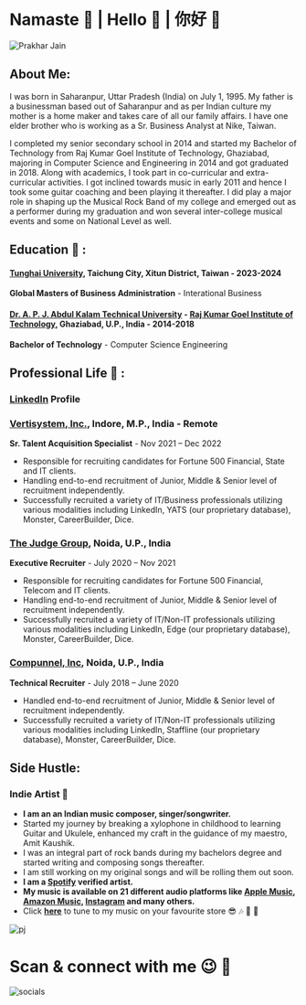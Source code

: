 
# Namaste :pray: | Hello :wave: | 你好 :wave:

![Prakhar Jain](https://scontent-tpe1-1.xx.fbcdn.net/v/t39.30808-6/305761559_5612301095493525_5654274801915604648_n.jpg?_nc_cat=109&ccb=1-7&_nc_sid=09cbfe&_nc_ohc=hMfdMAwd6PwAX8spv7-&_nc_ht=scontent-tpe1-1.xx&oh=00_AfBBSVzijzDvMSDHXjibfp95Nb146U-zzj4xrwekHhKakQ&oe=6404441D)
## About Me:
I was born in Saharanpur, Uttar Pradesh (India) on July 1, 1995. My father is a businessman based 
out of Saharanpur and as per Indian culture my mother is a home maker and takes care of all our family affairs. I 
have one elder brother who is working as a Sr. Business Analyst at Nike, Taiwan. 

I completed my senior secondary school in 2014 and started my Bachelor of Technology from Raj Kumar Goel 
Institute of Technology, Ghaziabad, majoring in Computer Science and Engineering in 2014 and got graduated in 
2018. 
Along with academics, I took part in co-curricular and extra-curricular activities. I got inclined towards music in 
early 2011 and hence I took some guitar coaching and been playing it thereafter. I did play a major role in shaping up 
the Musical Rock Band of my college and emerged out as a performer during my graduation and won several inter-college musical events and some on National Level as well.

## Education :open_book: :
#### [Tunghai University](https://eng.thu.edu.tw/), Taichung City, Xitun District, Taiwan - 2023-2024
**Global Masters of Business Administration** - Interational Business

#### [Dr. A. P. J. Abdul Kalam Technical University](https://aktu.ac.in/) - [Raj Kumar Goel Institute of Technology](https://www.rkgit.edu.in/), Ghaziabad, U.P., India - 2014-2018
**Bachelor of Technology** - Computer Science Engineering


## Professional Life :briefcase: :

### [LinkedIn](https://www.linkedin.com/in/prakharpj/) Profile

### [Vertisystem, Inc.](https://vertisystem.com/), Indore, M.P., India - Remote
**Sr. Talent Acquisition Specialist** - Nov 2021 – Dec 2022
- Responsible for recruiting candidates for Fortune 500 Financial, State and IT clients.
- Handling end-to-end recruitment of Junior, Middle & Senior level of recruitment independently.
- Successfully recruited a variety of IT/Business professionals utilizing various modalities including LinkedIn, YATS (our proprietary database), Monster, CareerBuilder, Dice.



### [The Judge Group](https://www.judge.com/), Noida, U.P., India
**Executive Recruiter** - July 2020 – Nov 2021
- Responsible for recruiting candidates for Fortune 500 Financial, Telecom and IT clients.
- Handling end-to-end recruitment of Junior, Middle & Senior level of recruitment independently.
- Successfully recruited a variety of IT/Non-IT professionals utilizing various modalities including LinkedIn, Edge (our proprietary database), Monster, CareerBuilder, Dice.


### [Compunnel, Inc](https://www.compunnel.com/), Noida, U.P., India
**Technical Recruiter** - July 2018 – June 2020
- Handled end-to-end recruitment of Junior, Middle & Senior level of recruitment independently.
- Successfully recruited a variety of IT/Non-IT professionals utilizing various modalities including LinkedIn, Staffline (our proprietary database), Monster, CareerBuilder, Dice.

## Side Hustle:

### Indie Artist :guitar: 
- **I am an an Indian music composer, singer/songwriter.**
- Started my journey by breaking a xylophone in childhood to learning Guitar and Ukulele, enhanced my craft in the guidance of my maestro, Amit Kaushik. 
- I was an integral part of rock bands during my bachelors degree and started writing and composing songs thereafter. 
- I am still working on my original songs and will be rolling them out soon.
- **I am a [Spotify](https://open.spotify.com/artist/1n5vU37Ug1TqzzjMQDmH4k) verified artist.**
- **My music is available on 21 different audio platforms like [Apple Music](https://music.apple.com/us/artist/prakhar-jain/1602616586), [Amazon Music](https://music.amazon.com/artists/B09N3GCXYQ/prakhar-jain?marketplaceId=ATVPDKIKX0DER&musicTerritory=US&ref=dm_sh_pDOwznGW2F7uCsXYkv6YEpdTq), [Instagram](https://www.instagram.com/) and many others.**
- Click **[here](https://linktr.ee/prakharpj)** to tune to my music on your favourite store :sunglasses: :notes: :microphone: :guitar: 

![pj](https://scontent.ftpe6-1.fna.fbcdn.net/v/t39.30808-6/329331208_724077655755874_1755510983700534003_n.jpg?_nc_cat=104&ccb=1-7&_nc_sid=8bfeb9&_nc_ohc=nmvvPsDVaI0AX-otMO3&_nc_ht=scontent.ftpe6-1.fna&oh=00_AfC0OdESb_i3nTVysUIotimhsYljBTwSxdn9dNwYiA8aVA&oe=64065ABF)


# Scan & connect with me :wink: :iphone:
![socials](https://user-images.githubusercontent.com/125838954/222724701-f9f8f6e6-1121-4ca7-82b3-97ce50be534e.png)

<!--
**PJprakhar/PJprakhar** is a ✨ _special_ ✨ repository because its `README.md` (this file) appears on your GitHub profile.

Here are some ideas to get you started:

- 🔭 I’m currently working on ...
- 🌱 I’m currently learning ...
- 👯 I’m looking to collaborate on ...
- 🤔 I’m looking for help with ...
- 💬 Ask me about ...
- 📫 How to reach me: ...
- 😄 Pronouns: ...
- ⚡ Fun fact: ...
-->
